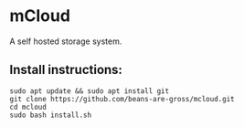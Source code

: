 # mCloud

A self hosted storage system.

## Install instructions:
```
sudo apt update && sudo apt install git
git clone https://github.com/beans-are-gross/mcloud.git
cd mcloud
sudo bash install.sh
```
